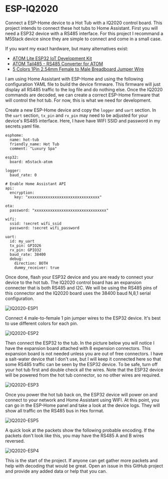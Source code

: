 # ESP-IQ2020
Connect a ESP-Home device to a Hot Tub with a IQ2020 control board. This project intends to connect these hot tubs to Home Assistant. First you will need a ESP32 device with a RS485 interface. For this project I recommand a M5Stack device since they are simple to connect and come in a small case.

If you want my exact hardware, but many alternatives exist:
- [ATOM Lite ESP32 IoT Development Kit](https://shop.m5stack.com/products/atom-lite-esp32-development-kit)
- [ATOM Tail485 - RS485 Converter for ATOM](https://shop.m5stack.com/products/atom-tail485)
- [5 Colors 1Pin 2.54mm Female to Male Breadboard Jumper Wire](https://www.amazon.com/XLX-Breadboard-Soldering-Brushless-Double-end/dp/B07S839W8V/ref=sr_1_3)

I am using Home Assistant with ESP-Home and using the following configuration YAML file to build the device firmware. This firmware will just display all RS485 traffic to the log file and do nothing else. Once the IQ2020 commands are decoded, we can create a correct ESP-Home firmware that will control the hot tub. For now, this is what we need for development.

Create a new ESP-Home device and copy the `logger` and `uart` section. In the `uart` section, `tx_pin` and `rx_pin` may need to be adjusted for your device's RS485 interface. Here, I have have WIFI SSID and password in my secrets.yaml file.

```
esphome:
  name: hot-tub
  friendly_name: Hot Tub
  comment: "Luxury Spa"

esp32:
  board: m5stack-atom

logger:
  baud_rate: 0

# Enable Home Assistant API
api:
  encryption:
    key: "xxxxxxxxxxxxxxxxxxxxxxxxxxxxxxxx"

ota:
  password: "xxxxxxxxxxxxxxxxxxxxxxxxxxxxxxxx"

wifi:
  ssid: !secret wifi_ssid
  password: !secret wifi_password

uart:
  id: my_uart
  tx_pin: GPIO26
  rx_pin: GPIO32
  baud_rate: 38400
  debug:
    direction: BOTH
    dummy_receiver: true
```

Once done, flash your ESP32 device and you are ready to connect your device to the hot tub. The IQ2020 control board has an expansion connecter that is both RS485 and I2C. We will be using the RS485 pins of this connector and the IQ2020 board uses the 38400 baud N,8,1 serial configuration.

![IQ2020-ESP1](https://github.com/Ylianst/ESP-IQ2020/assets/1319013/07697b93-9469-46b6-9f8b-8a79d4cd90d3)

Connect 4 male-to-female 1 pin jumper wires to the ESP32 device. It's best to use different colors for each pin.

![IQ2020-ESP2](https://github.com/Ylianst/ESP-IQ2020/assets/1319013/434920d7-ad5b-446c-af8e-142df2a1e9d8)

Then connect the ESP32 to the tub. In the picture below you will notice I have the expansion board attached with 8 expension connectors. This expansion board is not needed unless you are out of free connectors. I have a salt-water device that I don't use, but I will keep it connected here so that some RS485 traffic can be seen by the ESP32 device. To be safe, turn off your hot tub first and double check all the wires. Note that the ESP32 device will be powered from the hot tub connector, so no other wires are required.

![IQ2020-ESP3](https://github.com/Ylianst/ESP-IQ2020/assets/1319013/15f23030-fa9b-4f05-bbbb-0723c9e79cda)

Once you power the hot tub back on, the ESP32 device will power on and connect to your network and Home Assistant using WIFI. At this point, you can go in the ESP-Home panel and take a look at the device logs. They will show all traffic on the RS485 bus in Hex format.

![IQ2020-ESP5](https://github.com/Ylianst/ESP-IQ2020/assets/1319013/93539d99-bc69-487a-a1dc-cb6d2bc41422)

A quick look at the packets show the following probable encoding. If the packets don't look like this, you may have the RS485 A and B wires reversed.

![IQ2020-ESP4](https://github.com/Ylianst/ESP-IQ2020/assets/1319013/4dc4e734-7a01-4437-a13c-dd70c2e47e6f)

This is the start of the project. If anyone can get gather more packets and help with decoding that would be great. Open an issue in this GitHub project and provide any added data or help that you can.
